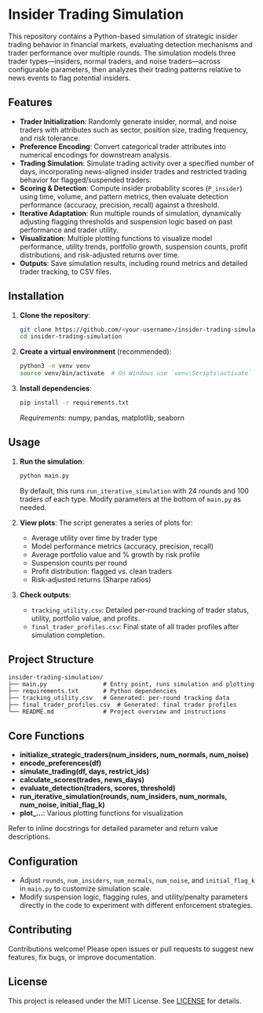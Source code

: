 # Insider Trading Simulation

This repository contains a Python-based simulation of strategic insider trading behavior in financial markets, evaluating detection mechanisms and trader performance over multiple rounds. The simulation models three trader types—insiders, normal traders, and noise traders—across configurable parameters, then analyzes their trading patterns relative to news events to flag potential insiders.

## Features

- **Trader Initialization**: Randomly generate insider, normal, and noise traders with attributes such as sector, position size, trading frequency, and risk tolerance.
- **Preference Encoding**: Convert categorical trader attributes into numerical encodings for downstream analysis.
- **Trading Simulation**: Simulate trading activity over a specified number of days, incorporating news-aligned insider trades and restricted trading behavior for flagged/suspended traders.
- **Scoring & Detection**: Compute insider probability scores (`P_insider`) using time, volume, and pattern metrics, then evaluate detection performance (accuracy, precision, recall) against a threshold.
- **Iterative Adaptation**: Run multiple rounds of simulation, dynamically adjusting flagging thresholds and suspension logic based on past performance and trader utility.
- **Visualization**: Multiple plotting functions to visualize model performance, utility trends, portfolio growth, suspension counts, profit distributions, and risk-adjusted returns over time.
- **Outputs**: Save simulation results, including round metrics and detailed trader tracking, to CSV files.

## Installation

1. **Clone the repository**:

   ```bash
   git clone https://github.com/<your-username>/insider-trading-simulation.git
   cd insider-trading-simulation
   ```

2. **Create a virtual environment** (recommended):

   ```bash
   python3 -m venv venv
   source venv/bin/activate  # On Windows use `venv\Scripts\activate`
   ```

3. **Install dependencies**:

   ```bash
   pip install -r requirements.txt
   ```

   *Requirements*: numpy, pandas, matplotlib, seaborn

## Usage

1. **Run the simulation**:

   ```bash
   python main.py
   ```

   By default, this runs `run_iterative_simulation` with 24 rounds and 100 traders of each type. Modify parameters at the bottom of `main.py` as needed.

2. **View plots**: The script generates a series of plots for:

   - Average utility over time by trader type
   - Model performance metrics (accuracy, precision, recall)
   - Average portfolio value and % growth by risk profile
   - Suspension counts per round
   - Profit distribution: flagged vs. clean traders
   - Risk-adjusted returns (Sharpe ratios)

3. **Check outputs**:

   - `tracking_utility.csv`: Detailed per-round tracking of trader status, utility, portfolio value, and profits.
   - `final_trader_profiles.csv`: Final state of all trader profiles after simulation completion.

## Project Structure

```
insider-trading-simulation/
├── main.py                # Entry point, runs simulation and plotting
├── requirements.txt       # Python dependencies
├── tracking_utility.csv   # Generated: per-round tracking data
├── final_trader_profiles.csv  # Generated: final trader profiles
└── README.md              # Project overview and instructions
```

## Core Functions

- **initialize\_strategic\_traders(num\_insiders, num\_normals, num\_noise)**
- **encode\_preferences(df)**
- **simulate\_trading(df, days, restrict\_ids)**
- **calculate\_scores(trades, news\_days)**
- **evaluate\_detection(traders, scores, threshold)**
- **run\_iterative\_simulation(rounds, num\_insiders, num\_normals, num\_noise, initial\_flag\_k)**
- **plot\_...**: Various plotting functions for visualization

Refer to inline docstrings for detailed parameter and return value descriptions.

## Configuration

- Adjust `rounds`, `num_insiders`, `num_normals`, `num_noise`, and `initial_flag_k` in `main.py` to customize simulation scale.
- Modify suspension logic, flagging rules, and utility/penalty parameters directly in the code to experiment with different enforcement strategies.

## Contributing

Contributions welcome! Please open issues or pull requests to suggest new features, fix bugs, or improve documentation.

## License

This project is released under the MIT License. See [LICENSE](LICENSE) for details.

